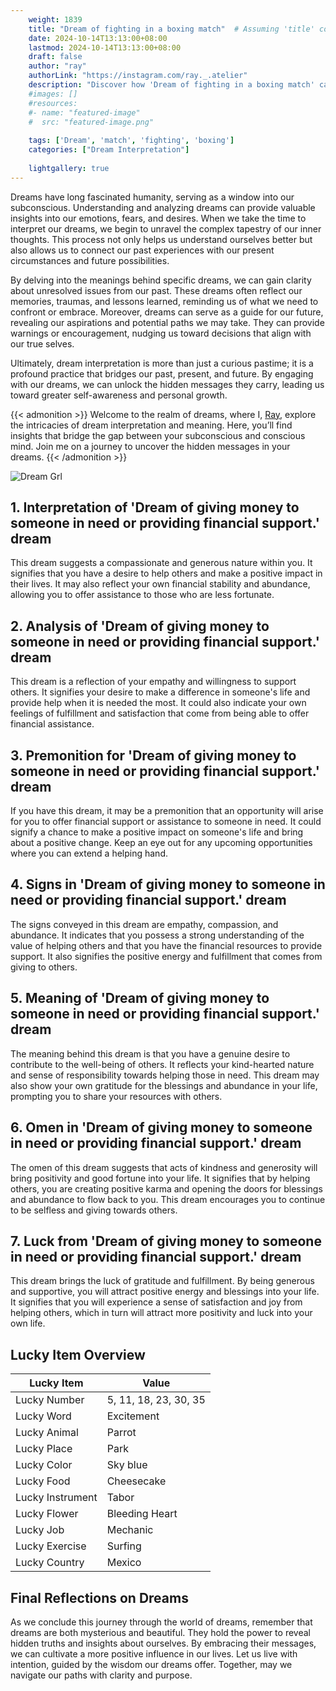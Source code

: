 ```yaml
---
    weight: 1839
    title: "Dream of fighting in a boxing match"  # Assuming 'title' column exists
    date: 2024-10-14T13:13:00+08:00
    lastmod: 2024-10-14T13:13:00+08:00
    draft: false
    author: "ray"
    authorLink: "https://instagram.com/ray._.atelier"
    description: "Discover how 'Dream of fighting in a boxing match' can interpret your future and uncover its significant meanings in your life."
    #images: []
    #resources:
    #- name: "featured-image"
    #  src: "featured-image.png"
    
    tags: ['Dream', 'match', 'fighting', 'boxing']
    categories: ["Dream Interpretation"]
    
    lightgallery: true
---
```

    
Dreams have long fascinated humanity, serving as a window into our subconscious. Understanding and analyzing dreams can provide valuable insights into our emotions, fears, and desires. When we take the time to interpret our dreams, we begin to unravel the complex tapestry of our inner thoughts. This process not only helps us understand ourselves better but also allows us to connect our past experiences with our present circumstances and future possibilities.

By delving into the meanings behind specific dreams, we can gain clarity about unresolved issues from our past. These dreams often reflect our memories, traumas, and lessons learned, reminding us of what we need to confront or embrace. Moreover, dreams can serve as a guide for our future, revealing our aspirations and potential paths we may take. They can provide warnings or encouragement, nudging us toward decisions that align with our true selves.

Ultimately, dream interpretation is more than just a curious pastime; it is a profound practice that bridges our past, present, and future. By engaging with our dreams, we can unlock the hidden messages they carry, leading us toward greater self-awareness and personal growth.

{{< admonition >}}
Welcome to the realm of dreams, where I, [Ray](https://instagram.com/ray._.atelier), explore the intricacies of dream interpretation and meaning. Here, you’ll find insights that bridge the gap between your subconscious and conscious mind. Join me on a journey to uncover the hidden messages in your dreams.
{{< /admonition >}}

![Dream Grl](https://cdn.pixabay.com/photo/2017/11/02/03/35/gothic-2910057_1280.jpg "Dream Grl")

## 1. Interpretation of 'Dream of giving money to someone in need or providing financial support.' dream
 This dream suggests a compassionate and generous nature within you. It signifies that you have a desire to help others and make a positive impact in their lives. It may also reflect your own financial stability and abundance, allowing you to offer assistance to those who are less fortunate.

## 2. Analysis of 'Dream of giving money to someone in need or providing financial support.' dream
 This dream is a reflection of your empathy and willingness to support others. It signifies your desire to make a difference in someone's life and provide help when it is needed the most. It could also indicate your own feelings of fulfillment and satisfaction that come from being able to offer financial assistance.

## 3. Premonition for 'Dream of giving money to someone in need or providing financial support.' dream
 If you have this dream, it may be a premonition that an opportunity will arise for you to offer financial support or assistance to someone in need. It could signify a chance to make a positive impact on someone's life and bring about a positive change. Keep an eye out for any upcoming opportunities where you can extend a helping hand.

## 4. Signs in 'Dream of giving money to someone in need or providing financial support.' dream
 The signs conveyed in this dream are empathy, compassion, and abundance. It indicates that you possess a strong understanding of the value of helping others and that you have the financial resources to provide support. It also signifies the positive energy and fulfillment that comes from giving to others.

## 5. Meaning of 'Dream of giving money to someone in need or providing financial support.' dream
 The meaning behind this dream is that you have a genuine desire to contribute to the well-being of others. It reflects your kind-hearted nature and sense of responsibility towards helping those in need. This dream may also show your own gratitude for the blessings and abundance in your life, prompting you to share your resources with others.

## 6. Omen in 'Dream of giving money to someone in need or providing financial support.' dream
 The omen of this dream suggests that acts of kindness and generosity will bring positivity and good fortune into your life. It signifies that by helping others, you are creating positive karma and opening the doors for blessings and abundance to flow back to you. This dream encourages you to continue to be selfless and giving towards others.

## 7. Luck from 'Dream of giving money to someone in need or providing financial support.' dream
 This dream brings the luck of gratitude and fulfillment. By being generous and supportive, you will attract positive energy and blessings into your life. It signifies that you will experience a sense of satisfaction and joy from helping others, which in turn will attract more positivity and luck into your own life.

## Lucky Item Overview
| Lucky Item          | Value              |
|---------------|--------------------|
| Lucky Number        | 5, 11, 18, 23, 30, 35  |
| Lucky Word          | Excitement |
| Lucky Animal        | Parrot |
| Lucky Place         | Park     |
| Lucky Color         | Sky blue     |
| Lucky Food          | Cheesecake      |
| Lucky Instrument    | Tabor |
| Lucky Flower        | Bleeding Heart    |
| Lucky Job           | Mechanic       |
| Lucky Exercise      | Surfing  |
| Lucky Country       | Mexico    |


##  Final Reflections on Dreams

As we conclude this journey through the world of dreams, remember that dreams are both mysterious and beautiful. They hold the power to reveal hidden truths and insights about ourselves. By embracing their messages, we can cultivate a more positive influence in our lives. Let us live with intention, guided by the wisdom our dreams offer. Together, may we navigate our paths with clarity and purpose.
